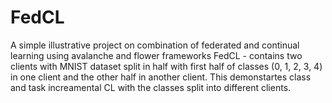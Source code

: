 # FedCL
A simple illustrative project on combination of federated and continual learning using avalanche and flower frameworks
FedCL - contains two clients with MNIST dataset split in half with first half of classes (0, 1, 2, 3, 4) in one client and the other half in another client. This demonstartes class and task
increamental CL with the classes split into different clients. 
